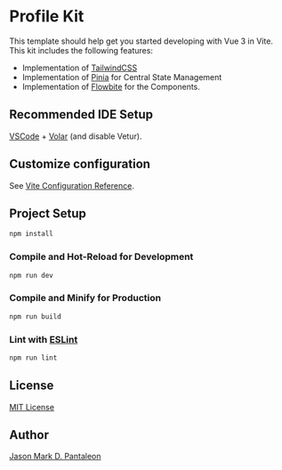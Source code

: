 # Profile Kit

This template should help get you started developing with Vue 3 in Vite. This kit includes the following features:

- Implementation of [TailwindCSS](https://tailwindcss.com)
- Implementation of [Pinia](https://pinia.vuejs.org) for Central State Management
- Implementation of [Flowbite](https://flowbite.com/) for the Components.

## Recommended IDE Setup

[VSCode](https://code.visualstudio.com/) + [Volar](https://marketplace.visualstudio.com/items?itemName=Vue.volar) (and disable Vetur).

## Customize configuration

See [Vite Configuration Reference](https://vitejs.dev/config/).

## Project Setup

```sh
npm install
```

### Compile and Hot-Reload for Development

```sh
npm run dev
```

### Compile and Minify for Production

```sh
npm run build
```

### Lint with [ESLint](https://eslint.org/)

```sh
npm run lint
```

## License

[MIT License](LICENSE)

## Author

[Jason Mark D. Pantaleon](https://github.com/jmIsFine)
